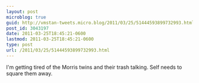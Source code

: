 ```yaml
---
layout: post
microblog: true
guid: http://vmstan-tweets.micro.blog/2011/03/25/51444593899732993.html
post_id: 3043197
date: 2011-03-25T18:45:21-0600
lastmod: 2011-03-25T18:45:21-0600
type: post
url: /2011/03/25/51444593899732993.html
---
```

I'm getting tired of the Morris twins and their trash talking. Self needs to square them away.

